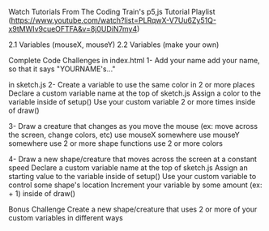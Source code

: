 Watch Tutorials
From The Coding Train's p5,js Tutorial Playlist (https://www.youtube.com/watch?list=PLRqwX-V7Uu6Zy51Q-x9tMWIv9cueOFTFA&v=8j0UDiN7my4)

2.1 Variables (mouseX, mouseY)
2.2 Variables (make your own)

Complete Code Challenges
in index.html
1- Add your name
add your name, so that it says "YOURNAME's..."

in sketch.js
2- Create a variable to use the same color in 2 or more places
Declare a custom variable name at the top of sketch.js
Assign a color to the variable inside of setup()
Use your custom variable 2 or more times inside of draw()

3- Draw a creature that changes as you move the mouse (ex: move across the screen, change colors, etc)
use mouseX somewhere
use mouseY somewhere
use 2 or more shape functions
use 2 or more colors

4- Draw a new shape/creature that moves across the screen at a constant speed
Declare a custom variable name at the top of sketch.js
Assign an starting value to the variable inside of setup()
Use your custom variable to control some shape's location
Increment your variable by some amount (ex: + 1) inside of draw()

Bonus Challenge
Create a new shape/creature that uses 2 or more of your custom variables in different ways




